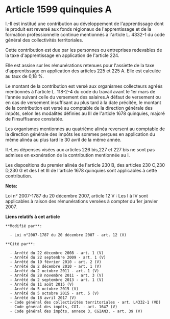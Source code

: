 # Article 1599 quinquies A

I.-Il est institué une contribution au développement de l'apprentissage dont le produit est reversé aux fonds régionaux de
l'apprentissage et de la formation professionnelle continue mentionnés à l'article L. 4332-1 du code général des
collectivités territoriales. 

Cette contribution est due par les personnes ou entreprises redevables de la taxe d'apprentissage en application de l'article
224. 

Elle est assise sur les rémunérations retenues pour l'assiette de la taxe d'apprentissage en application des articles 225 et
225 A. Elle est calculée au taux de 0,18 %. 

Le montant de la contribution est versé aux organismes collecteurs agréés mentionnés à l'article L. 118-2-4 du code du
travail avant le 1er mars de l'année suivant celle du versement des salaires.A défaut de versement ou en cas de versement
insuffisant au plus tard à la date précitée, le montant de la contribution est versé au comptable de la direction générale
des impôts, selon les modalités définies au III de l'article 1678 quinquies, majoré de l'insuffisance constatée. 

Les organismes mentionnés au quatrième alinéa reversent au comptable de la direction générale des impôts les sommes perçues
en application du même alinéa au plus tard le 30 avril de la même année. 

II.-Les dépenses visées aux articles 226 bis,227 et 227 bis ne sont pas admises en exonération de la contribution mentionnée
au I. 

Les dispositions du premier alinéa de l'article 230 B, des articles 230 C,230 D,230 G et des I et III de l'article 1678
quinquies sont applicables à cette contribution.

**Nota:**

Loi n° 2007-1787 du 20 décembre 2007, article 12 V : Les I à IV sont applicables à raison des rémunérations versées à compter
du 1er janvier 2007.

**Liens relatifs à cet article**

	**Modifié par**:

	  - Loi n°2007-1787 du 20 décembre 2007 - art. 12 (V)

	**Cité par**:

	  - Arrêté du 22 décembre 2008 - art. 1 (V)
	  - Arrêté du 22 septembre 2009 - art. 1 (V)
	  - Arrêté du 19 février 2010 - art. 2 (V)
	  - Arrêté du 2 décembre 2010 - art. 1 (V)
	  - Arrêté du 2 octobre 2011 - art. 1 (V)
	  - Arrêté du 28 novembre 2011 - art. 3 (V)
	  - Arrêté du 2 septembre 2013 - art. 1 (V)
	  - Arrêté du 11 août 2015 (V)
	  - Arrêté du 5 octobre 2015 (V)
	  - Arrêté du 5 octobre 2015 - art. 5 (V)
	  - Arrêté du 18 avril 2017 (V)
	  - Code général des collectivités territoriales - art. L4332-1 (VD)
	  - Code général des impôts, CGI. - art. 1647 (V)
	  - Code général des impôts, annexe 3, CGIAN3. - art. 39 (V)
